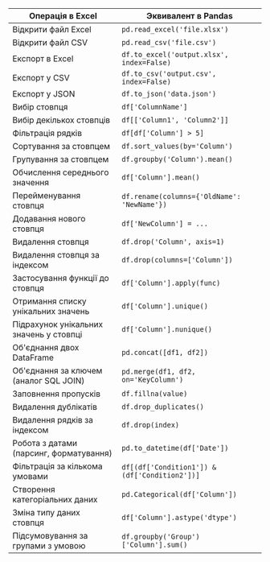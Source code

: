 | Операція в Excel                        | Эквивалент в Pandas                           |
| --------------------------------------- | --------------------------------------------- |
| Відкрити файл Excel                     | `pd.read_excel('file.xlsx')`                  |
| Відкрити файл CSV                       | `pd.read_csv('file.csv')`                     |
| Експорт в Excel                         | `df.to_excel('output.xlsx', index=False)`     |
| Експорт у CSV                           | `df.to_csv('output.csv', index=False)`        |
| Експорт у JSON                          | `df.to_json('data.json')`                     |
| Вибір стовпця                           | `df['ColumnName']`                            |
| Вибір декількох стовпців                | `df[['Column1', 'Column2']]`                  |
| Фільтрація рядків                       | `df[df['Column'] > 5]`                        |
| Сортування за стовпцем                  | `df.sort_values(by='Column')`                 |
| Групування за стовпцем                  | `df.groupby('Column').mean()`                 |
| Обчислення середнього значення          | `df['Column'].mean()`                         |
| Перейменування стовпця                  | `df.rename(columns={'OldName': 'NewName'})`   |
| Додавання нового стовпця                | `df['NewColumn'] = ...`                       |
| Видалення стовпця                       | `df.drop('Column', axis=1)`                   |
| Видалення стовпця за індексом           | `df.drop(columns=['Column'])`                 |
| Застосування функції до стовпця         | `df['Column'].apply(func)`                    |
| Отримання списку унікальних значень     | `df['Column'].unique()`                       |
| Підрахунок унікальних значень у стовпці | `df['Column'].nunique()`                      |
| Об'єднання двох DataFrame               | `pd.concat([df1, df2])`                       |
| Об'єднання за ключем (аналог SQL JOIN)  | `pd.merge(df1, df2, on='KeyColumn')`          |
| Заповнення пропусків                    | `df.fillna(value)`                            |
| Видалення дублікатів                    | `df.drop_duplicates()`                        |
| Видалення рядків за індексом            | `df.drop(index)`                              |
| Робота з датами (парсинг, форматування) | `pd.to_datetime(df['Date'])`                  |
| Фільтрація за кількома умовами          | `df[(df['Condition1']) & (df['Condition2'])]` |
| Створення категоріальних даних          | `pd.Categorical(df['Column'])`                |
| Зміна типу даних стовпця                | `df['Column'].astype('dtype')`                |
| Підсумовування за групами з умовою      | `df.groupby('Group')['Column'].sum()`         |
